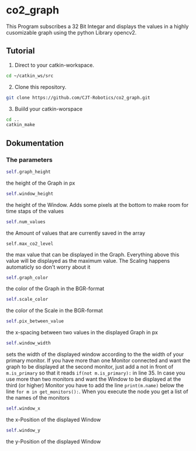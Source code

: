 # co2_graph
This Program subscribes a 32 Bit Integar and displays the values in a highly cusomizable graph using the python Library opencv2.

## Tutorial

  1. Direct to your catkin-workspace.
  ```bash
  cd ~/catkin_ws/src
  ```
  2. Clone this repository.
  ```bash
  git clone https://github.com/CJT-Robotics/co2_graph.git
  ```
  3. Buiild your catkin-worspace
  ```bash
  cd ..
  catkin_make
  ```
  
## Dokumentation
  ### The parameters
  ```python
  self.graph_height
  ```
  the height of the Graph in px
  
  ```python
  self.window_height
  ```
  the height of the Window. Adds some pixels at the bottom to make room for time staps of the values
  
  ```python
  self.num_values
  ```
  the Amount of values that are currently saved in the array
  
  ```pyhton
  self.max_co2_level
  ```
  the max value that can be displayed in the Graph. Everything above this value will be displayed as the maximum value. The Scaling happens automaticly so don't worry about it
  
  ```python
  self.graph_color
  ```
  the color of the Graph in the BGR-format
  
  ```python
  self.scale_color
  ```
  the color of the Scale in the BGR-format
  
  ```python
  self.pix_between_value
  ```
  the x-spacing between two values in the displayed Graph in px

  ```python
  self.window_width
  ```
  sets the width of the displayed window according to the the width of your primary monitor. If you have more than one Monitor connected and want the graph to be displayed at the second monitor, just add a not in front of ```m.is_primary``` so that it reads ```if(not m.is_primary):``` in line 35. In case you use more than two monitors and want the Window to be displayed at the third (or higher) Monitor you have to add the line ```print(m.name)``` below the line ```for m in get_monitors():```. When you execute the node you get a list of the names of the monitors
  
  ```python
  self.window_x
  ```
  the x-Position of the displayed Window
  
  ```python
  self.window_y
  ```
  the y-Position of the displayed Window
